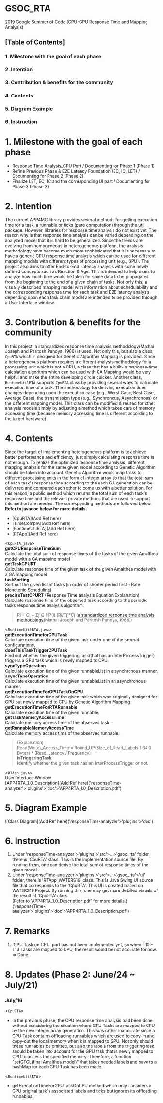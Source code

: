 # GSOC_RTA

2019 Google Summer of Code (CPU-GPU Response Time and Mapping Analysis)

## [Table of Contents]
### 1. Milestone with the goal of each phase
### 2. Intention
### 3. Contribution & benefits for the community
### 4. Contents
### 5. Diagram Example
### 6. Instruction

# 1. Milestone with the goal of each phase
- Response Time Analysis_CPU Part / Documenting for Phase 1 (Phase 1)
- Refine Previous Phase & E2E Latency Foundation (EC, IC, LET) / Documenting for Phase 2 (Phase 2)
- Finalize LET, EC, IC and the corresponding UI part / Documenting for Phase 3 (Phase 3)

# 2. Intention
The current APP4MC library provides several methods for getting execution time for a task, a runnable or ticks (pure computation) through the util package. However, libraries for response time analysis do not exist yet. The reason why is that response time analysis can be varied depending on the analyzed model that it is hard to be generalized. Since the trends are evolving from homogeneous to heterogeneous platform, the analysis methodology have become much more sophisticated that it is necessary to have a generic CPU response time analysis which can be used for different mapping models with different types of processing unit (e.g., GPU). The project also aims to offer End-to-End Latency analysis with some newly defined concepts such as Reaction & Age. This is intended to help users to analyze how much time would be taken for some data to be propagated from the beginning to the end of a given chain of tasks. Not only this, a visually described mapping model with information about schedulability and the corresponding response time for each task and E2E latency analysis depending upon each task chain model are intended to be provided through a User Interface window.

# 3. Contribution & benefits for the community
In this project, [a standardized response time analysis methodology](https://academic.oup.com/comjnl/article/29/5/390/486162)(Mathai Joseph and Paritosh Pandya, 1986) is used. Not only this, but also a class, `CpuRTA` which is designed for Genetic Algorithm Mapping is provided. Since a heterogeneous platfrom requires a different analysis methodology for a processing unit which is not a CPU, a class that has a built-in response-time calculation algorithm which can be used with GA Mapping would be very helpful and make the entire developing circle quicker. Another class, `RuntimeUtilRTA` supports `CpuRTA` class by providing several ways to calculate execution time of a task. The methodology for deriving execution time changes depending upon the execution case (e.g., Worst Case, Best Case, Average Case), the transmission type (e.g., Synchronous, Asynchronous) or the different mapping model. This class can be modified & reused for other analysis models simply by adjusting a method which takes care of memory accessing time (because memory accessing time is different according to the target hardware).

# 4. Contents
Since the target of implementing heterogeneous platform is to achieve better performance and efficiency, just simply calculating response time is not enough. To realize the optimized response time analysis, different mapping analysis for the same given model according to Genetic Algorithm should be taken into account. Genetic Algorithm would map tasks to different processing units in the form of integer array so that the total sum of each task's response time according to the each GA generation can be delivered and compared each other to come up with a better solution. For this reason, a public method which returns the total sum of each task's response time and the relevant private methods that are used to support this method are needed. The corresponding methods are followed below.          
**Refer to javadoc below for more details.**          
* [CpuRTA](Add Ref here)
* [TimeCompIA](Add Ref here)
* [RuntimeUtilRTA](Add Ref here) 
* [RTApp](Add Ref here)
           
<`CpuRTA.java`>          
**getCPUResponseTimeSum**          
Calculate the total sum of response times of the tasks of the given Amalthea model with a GA mapping model          
**getTaskCPURT**          
Calculate response time of the given task of the given Amalthea model with a GA mapping model          
**taskSorting**          
Sort out the given list of tasks (in order of shorter period first - Rate Monotonic Scheduling)          
**preciseTestCPURT** (Response Time analysis Equation Explanation)          
Calculate response time of the observed task according to the periodic tasks response time analysis algorithm.          
> Ri = Ci + Σj ∈ HP(i) [Ri/Tj]*Cj ([a standardized response time analysis methodology](https://www.semanticscholar.org/paper/Finding-Response-Times-in-a-Real-Time-System-Joseph-Pandya/574517d6e47cf9b368003a56088651a1941dcda1)(Mathai Joseph and Paritosh Pandya, 1986))
           
<`RuntimeUtilRTA.java`>          
**getExecutionTimeforCPUTask**          
Calculate execution time of the given task under one of the several configurations.          
**doesThisTaskTriggerCPUTask**          
Find out whether the given triggering task(that has an InterProcessTrigger) triggers a GPU task which is newly mapped to CPU.          
**syncTypeOperation**          
Calculate execution time of the given runnableList in a synchronous manner.          
**asyncTypeOperation**          
Calculate execution time of the given runnableList in an asynchronous manner.         
**getExecutionTimeForGPUTaskOnCPU**          
Calculate execution time of the given task which was originally designed for GPU but newly mapped to CPU by Genetic Algorithm Mapping.          
**getExecutionTimeForRTARunnable**          
Calculate execution time of the given runnable.          
**getTaskMemoryAccessTime**         
Calculate memory access time of the observed task.           
**getRunnableMemoryAccessTime**          
Calculate memory access time of the observed runnable.           
> (Explanation)         
> Read(Write)_Access_Time = Round_UP(Size_of_Read_Labels / 64.0 Bytes) * (Read_Latency / Frequency)        
**isTriggeringTask**         
Identify whether the given task has an InterProcessTrigger or not.          
         
<`RTApp.java`>          
User Interface Window           
[APP4RTA_1.0_Description](Add Ref here)('responseTime-analyzer'>'plugins'>'doc'>'APP4RTA_1.0_Description.pdf')         
            
# 5. Diagram Example           
![Class Diagram](Add Ref here)('responseTime-analyzer'>'plugins'>'doc')            
            
# 6. Instruction            
1. Under 'responseTime-analyzer'>'plugins'>'src'>...>'gsoc_rta' folder, there is 'CpuRTA' class. This is the implementation source file. By running them, one can derive the total sum of response times of the given model.            
2. Under 'responseTime-analyzer'>'plugins'>'src'>...>'gsoc_rta'>'ui' folder, there is 'RTApp_WATERS19' class. This is Java Swing UI source file that corresponds to the 'CpuRTA'. This UI is created based on WATERS19 Project. By running this, one may get more detailed visuals of the result of 'CpuRTA' class.            
   (Refer to 'APP4RTA_1.0_Description.pdf' for more details.)('responseTime-analyzer'>'plugins'>'doc'>'APP4RTA_1.0_Description.pdf')            
            
# 7. Remarks            
1. 'GPU Task on CPU' part has not been implemented yet, so when T10 – T13 Tasks are mapped to CPU, the result would be not accurate for now.            
	=> Done.            
            
# 8. Updates (Phase 2: June/24 ~ July/21)            
### July/16            
            
<`CpuRTA`>            
- In the previous phase, the CPU response time analysis had been done without considering the situation where GPU Tasks are mapped to CPU by the new integer array generation. This was rather inaccurate since a GPU Task contains offloading runnables which are used to copy-in and copy-out the local memory when it is mapped to GPU. Not only should these runnables be omitted, but also the labels from the triggering task should be taken into account for the GPU task that is newly mapped to CPU to access the specified memory. Therefore, a function "setGTCL(final Amalthea model)" that takes needed labels and save to a hashMap for each GPU Task has been made.            
            
<`RuntimeUtilRTA`>            
- getExecutionTimeForGPUTaskOnCPU method which only considers a GPU original task's associated labels and ticks but ignores its offloading runnables.            
